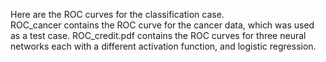 Here are the ROC curves for the classification case.  
ROC_cancer contains the ROC curve for the cancer data, which was used as a test case.
ROC_credit.pdf contains the ROC curves for three neural networks each with a different activation function, and logistic regression.  